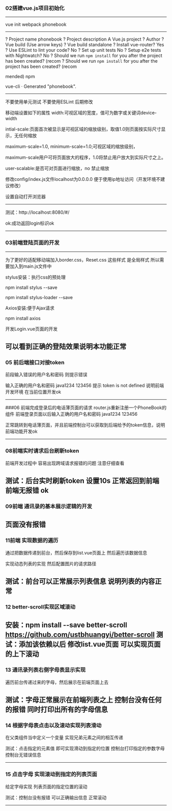 ### 02搭建vue.js项目初始化

-------------

vue init webpack phonebook

---------

? Project name phonebook
? Project description A Vue.js project
? Author
? Vue build (Use arrow keys)
? Vue build standalone
? Install vue-router? Yes
? Use ESLint to lint your code? No
? Set up unit tests No
? Setup e2e tests with Nightwatch? No
? Should we run `npm install` for you after the project has been created? (recom
? Should we run `npm install` for you after the project has been created? (recom

mended) npm

   vue-cli · Generated "phonebook".

---------------

不要使用单元测试 不要使用ESLint  后期修改



移动端设置如下的属性
<meta name="viewport" content="width=device-width, initial-scale=1.0, minimum-scale=1.0, maximum-scale=1.0, user-scalable=no">
width:可视区域的宽度，值可为数字或关键词device-width

 intial-scale:页面首次被显示是可视区域的缩放级别，取值1.0则页面按实际尺寸显示，无任何缩放

 maximum-scale=1.0, minimum-scale=1.0;可视区域的缩放级别，

maximum-scale用户可将页面放大的程序，1.0将禁止用户放大到实际尺寸之上。

 user-scalable:是否可对页面进行缩放，no 禁止缩放

修改config/index.js文件localhost为0.0.0.0 便于使用ip地址访问（开发环境不建议修改）

设置自动打开浏览器

--------------------

测试：http://localhost:8080/#/

ok:成功返回login标识ok

-----------------------

### 03前端登陆页面的开发

----------------------------------

为了更好的适配移动端加入border.css，Reset.css
这些样式 是全局样式 所以需要加入到main.js文件中

stylus安装：执行css的预处理

npm install stylus --save

npm install stylus-loader --save

 Axios安装:便于Ajax请求

npm install axios



开发Login.vue页面的开发


可以看到正确的登陆效果说明本功能正常
----

### 05 前后端接口对接token

前段输入错误的用户名和密码 则提示错误

输入正确的用户名和密码 java1234 123456 提示 token is not defined 说明前端开发环境 在当前位置开发ok

-----------------------

###06 前端完成登录后的电话薄页面的请求
router.js重新注册一个PhoneBook的组件
前端登录页面以后输入正确的用户名和密码 java1234 123456 

正常跳转到电话薄页面，并且前端控制台可以获取到后端给予的token信息，说明前端功能开发ok

--------------------

### 08前端实时请求后台刷新token

前端开发过程中 容易出现跨域请求报错的问题 注意仔细查看

测试：后台实时刷新token 设置10s 正常返回到前端 前端无报错 ok
-------------------
### 09前端 通讯录的基本展示逻辑的开发

页面没有报错
---------------------------------
### 11前端 实现数据的遍历

通过把数据传递到前台，然后保存到list.vue页面上 然后遍历该数据信息

实现动态列表的实现 然后配置图片的请求路径

测试：前台可以正常展示列表信息 说明列表的内容正常
-----------
### 12 better-scroll实现区域滚动
安装：npm install --save better-scroll
 https://github.com/ustbhuangyi/better-scroll
测试：添加该依赖以后 修改list.vue页面 可以实现页面的上下滚动
--------------

### 13 通讯录列表右侧字母表显示实现

遍历前台传递过来的字母，然后展示在前端页面上去

测试：字母正常展示在前端列表之上 控制台没有任何的报错 同时打印出所有的字母信息
--------

### 14  根据字母表点击以及滚动实现列表滑动

在父类组件当中定义一个变量 实现兄弟元素之间的相互传递

测试：点击指定的元素值 即可实现滑动到指定的位置 控制台打印指定的参数字母 控制台无错误信息

---------------------------

### 15 点击字母 实现滚动到指定的列表页面


给定字母实现 列表页面的指定位置的滚动

测试：控制台没有报错 可以正确输出信息 正常滚动

-------------





